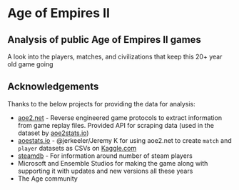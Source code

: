 # Age of Empires II

## Analysis of public Age of Empires II games

A look into the players, matches, and civilizations that keep this 20+ year old game going

## Acknowledgements

Thanks to the below projects for providing the data for analysis:

- [aoe2.net](aoe2.net#api) - Reverse engineered game protocols to extract information from game replay files. Provided API for scraping data (used in the dataset by [aoe2stats.io](aoe2stats.io))
- [aoestats.io](aoestats.io) - @jerkeeler/Jeremy K for using aoe2.net to create `match` and `player` datasets as CSVs on [Kaggle.com](https://www.kaggle.com/jerkeeler/aoestats-io-example/data)
- [steamdb](https://steamdb.info/app/813780/graphs/) - For information around number of steam players
- Microsoft and Ensemble Studios for making the game along with supporting it with updates and new versions all these years
- The Age community

